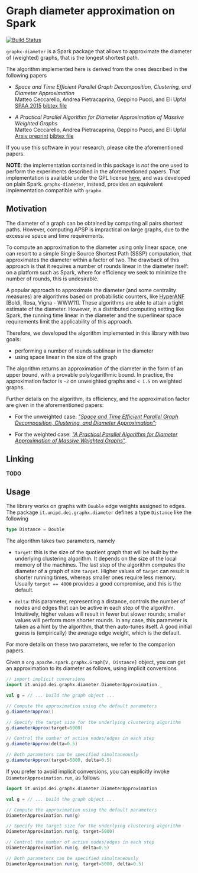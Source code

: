Graph diameter approximation on Spark
=====================================

[![Build Status](https://travis-ci.org/Cecca/graphx-diameter.svg)](https://travis-ci.org/Cecca/graphx-diameter)

`graphx-diameter` is a Spark package that allows to approximate the
diameter of (weighted) graphs, that is the longest shortest path.

The algorithm implemented here is derived from the ones described in
the following papers

 - _Space and Time Efficient Parallel Graph Decomposition, Clustering,
   and Diameter Approximation_ <br />
   Matteo Ceccarello, Andrea Pietracaprina, Geppino Pucci, and Eli
   Upfal <br />
   [SPAA 2015](http://dx.doi.org/10.1145/2755573.2755591)
   [bibtex file](https://gist.githubusercontent.com/Cecca/0c1cabb1ed9e2bed396b/raw/d84c4177c73d11c110add5f47a57281b8b8259a0/CeccarelloPPU15-unweighted.bib)

 - _A Practical Parallel Algorithm for Diameter Approximation of
   Massive Weighted Graphs_ <br />
   Matteo Ceccarello, Andrea Pietracaprina, Geppino Pucci, and Eli
   Upfal <br />
   [Arxiv preprint](http://arxiv.org/abs/1506.03265)
   [bibtex file](https://gist.githubusercontent.com/Cecca/1dee801b2ac968cc4809/raw/e99b75bda9b945ef3840524e15af4a3eca3b9f4a/CeccarelloPPU15-weighted.bib)

If you use this software in your research, please cite the aforementioned
papers.

**NOTE**: the implementation contained in this package is *not* the
  one used to perform the experiments described in the aforementioned
  papers. That implementation is available under the GPL license
  [here](http://crono.dei.unipd.it/gradias/), and was developed on
  plain Spark. `graphx-diameter`, instead, provides an equivalent
  implementation compatible with `graphx`.
  

Motivation
----------

The diameter of a graph can be obtained by computing all pairs
shortest paths. However, computing APSP is impractical on large
graphs, due to the excessive space and time requirements.

To compute an approximation to the diameter using only linear space,
one can resort to a simple Single Source Shortest Path (SSSP)
computation, that approximates the diameter within a factor of
two. The drawback of this approach is that it requires a number of
rounds linear in the diameter itself: on a platform such as Spark,
where for efficiency we seek to minimize the number of rounds, this
is undesirable.

A popular approach to approximate the diameter (and some centrality
measures) are algorithms based on probabilistic counters, like
[HyperANF](http://dl.acm.org/citation.cfm?doid=1963405.1963493)
[Boldi, Rosa, Vigna - WWW11]. These
algorithms are able to attain a tight estimate of the
diameter. However, in a distributed computing setting like Spark, the
running time linear in the diameter and the superlinear space
requirements limit the applicability of this approach.

Therefore, we developed the algorithm implemented in this library with
two goals:

 - performing a number of rounds sublinear in the diameter
 - using space linear in the size of the graph

The algorithm returns an approximation of the diameter in the form of
an upper bound, with a provable polylogarithmic bound. In practice,
the approximation factor is `~2` on unweighted graphs and `< 1.5` on
weighted graphs.

Further details on the algorithm, its efficiency, and the
approximation factor are given in the aforementioned papers:

 - For the unweighted case: [_"Space and Time Efficient Parallel Graph
   Decomposition, Clustering, and Diameter
   Approximation"_](http://dx.doi.org/10.1145/2755573.2755591);

 - For the weighted case: [_"A Practical Parallel Algorithm for
   Diameter Approximation of Massive Weighted
   Graphs"_](http://arxiv.org/abs/1506.03265).


Linking
-------

**TODO**


Usage
-----

The library works on graphs with `Double` edge weights assigned to
edges. The package `it.unipd.dei.graphx.diameter` defines a type
`Distance` like the following

```scala
type Distance = Double
```

The algorithm takes two parameters, namely

 - `target`: this is the size of the quotient graph that will be built
   by the underlying clustering algorithm. It depends on the size of
   the local memory of the machines. The last step of the algorithm
   computes the diameter of a graph of size `target`. Higher values of
   `target` can result is shorter running times, whereas smaller ones
   require less memory. Usually `target == 4000` provides a good
   compromise, and this is the default.

 - `delta`: this parameter, representing a distance,
   controls the number of nodes and edges that can be active in each
   step of the algorithm. Intuitively, higher values will result in
   fewer but slower rounds; smaller values will perform more shorter
   rounds. In any case, this parameter is taken as a hint by the
   algorithm, that then auto-tunes itself. A good initial guess is
   (empirically) the average edge weight, which is the default.

For more details on these two parameters, we refer to the companion
papers.

Given a `org.apache.spark.graphx.Graph[V, Distance]` object, you can
get an approximation to its diameter as follows, using implicit
conversions

```scala
// import implicit conversions
import it.unipd.dei.graphx.diameter.DiameterApproximation._

val g = // ... build the graph object ...

// Compute the approximation using the default parameters
g.diameterApprox()

// Specify the target size for the underlying clustering algorithm
g.diameterApprox(target=5000)

// Control the number of active nodes/edges in each step
g.diameterApprox(delta=0.5)

// Both parameters can be specified simultaneously
g.diameterApprox(target=5000, delta=0.5)
```

If you prefer to avoid implicit conversions, you can explicitly invoke
`DiameterApproximation.run`, as follows

```scala
import it.unipd.dei.graphx.diameter.DiameterApproximation

val g = // ... build the graph object ...

// Compute the approximation using the default parameters
DiameterApproximation.run(g)

// Specify the target size for the underlying clustering algorithm
DiameterApproximation.run(g, target=5000)

// Control the number of active nodes/edges in each step
DiameterApproximation.run(g, delta=0.5)

// Both parameters can be specified simultaneously
DiameterApproximation.run(g, target=5000, delta=0.5)
```
